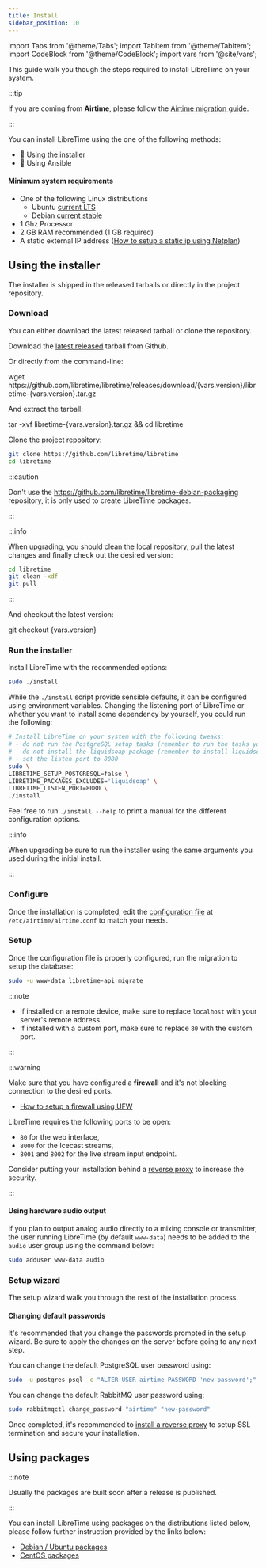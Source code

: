 ```yaml
---
title: Install
sidebar_position: 10
---
```


import Tabs from '@theme/Tabs';
import TabItem from '@theme/TabItem';
import CodeBlock from '@theme/CodeBlock';
import vars from '@site/vars';

This guide walk you though the steps required to install LibreTime on your system.

:::tip

If you are coming from **Airtime**, please follow the [Airtime migration guide](./migrate-from-airtime.md).

:::

You can install LibreTime using the one of the following methods:

- [:rocket: Using the installer](#using-the-installer)
- :construction: Using Ansible

#### Minimum system requirements

- One of the following Linux distributions
  - Ubuntu [current LTS](https://wiki.ubuntu.com/Releases)
  - Debian [current stable](https://www.debian.org/releases/)
- 1 Ghz Processor
- 2 GB RAM recommended (1 GB required)
- A static external IP address ([How to setup a static ip using Netplan](../tutorials/setup-a-static-ip-using-netplan.md))

## Using the installer

The installer is shipped in the released tarballs or directly in the project repository.

### Download

You can either download the latest released tarball or clone the repository.

<Tabs>
<TabItem label="Release tarball" value="tarball" default>

Download the [latest released](https://github.com/libretime/libretime/releases) tarball from Github.

Or directly from the command-line:

<CodeBlock language="bash">
wget https://github.com/libretime/libretime/releases/download/{vars.version}/libretime-{vars.version}.tar.gz
</CodeBlock>

And extract the tarball:

<CodeBlock language="bash">
tar -xvf libretime-{vars.version}.tar.gz && cd libretime
</CodeBlock>

</TabItem>
<TabItem label="Git repository" value="git">

Clone the project repository:

```bash
git clone https://github.com/libretime/libretime
cd libretime
```

:::caution

Don't use the https://github.com/libretime/libretime-debian-packaging repository, it is only used to create LibreTime packages.

:::

:::info

When upgrading, you should clean the local repository, pull the latest changes and finally check out the desired version:

```bash
cd libretime
git clean -xdf
git pull
```

:::

And checkout the latest version:

<CodeBlock language="bash">
git checkout {vars.version}
</CodeBlock>

</TabItem>
</Tabs>

### Run the installer

Install LibreTime with the recommended options:

```bash
sudo ./install
```

While the `./install` script provide sensible defaults, it can be configured using environment variables. Changing the listening port of LibreTime or whether you want to install some dependency by yourself, you could run the following:

```sh
# Install LibreTime on your system with the following tweaks:
# - do not run the PostgreSQL setup tasks (remember to run the tasks yourself)
# - do not install the liquidsoap package (remember to install liquidsoap yourself)
# - set the listen port to 8080
sudo \
LIBRETIME_SETUP_POSTGRESQL=false \
LIBRETIME_PACKAGES_EXCLUDES='liquidsoap' \
LIBRETIME_LISTEN_PORT=8080 \
./install
```

Feel free to run `./install --help` to print a manual for the different configuration options.

:::info

When upgrading be sure to run the installer using the same arguments you used during the initial install.

:::

### Configure

Once the installation is completed, edit the [configuration file](./configuration.md) at `/etc/airtime/airtime.conf` to match your needs.

### Setup

Once the configuration file is properly configured, run the migration to setup the database:

```bash
sudo -u www-data libretime-api migrate
```

:::note

- If installed on a remote device, make sure to replace `localhost` with your server's remote address.
- If installed with a custom port, make sure to replace `80` with the custom port.

:::

:::warning

Make sure that you have configured a **firewall** and it's not blocking connection to the desired ports.

- [How to setup a firewall using UFW](../tutorials/setup-a-firewall-using-ufw.md)

LibreTime requires the following ports to be open:

- `80` for the web interface,
- `8000` for the Icecast streams,
- `8001` and `8002` for the live stream input endpoint.

Consider putting your installation behind a [reverse proxy](./reverse-proxy.md) to increase the security.

:::

#### Using hardware audio output

If you plan to output analog audio directly to a mixing console or transmitter, the user running LibreTime (by default `www-data`) needs to be added to the `audio` user group using the command below:

```bash
sudo adduser www-data audio
```

### Setup wizard

The setup wizard walk you through the rest of the installation process.

#### Changing default passwords

It's recommended that you change the passwords prompted in the setup wizard. Be sure to apply the changes on the server before going to any next step.

You can change the default PostgreSQL user password using:

```bash
sudo -u postgres psql -c "ALTER USER airtime PASSWORD 'new-password';"
```

You can change the default RabbitMQ user password using:

```bash
sudo rabbitmqctl change_password "airtime" "new-password"
```

Once completed, it's recommended to [install a reverse proxy](./reverse-proxy.md) to setup SSL termination and secure your installation.

## Using packages

:::note

Usually the packages are built soon after a release is published.

:::

You can install LibreTime using packages on the distributions listed below, please follow further instruction provided by the links below:

- [Debian / Ubuntu packages](https://github.com/libretime/libretime-debian-packaging/releases)
- [CentOS packages](https://build.opensuse.org/package/show/home:radiorabe:airtime/libretime)
